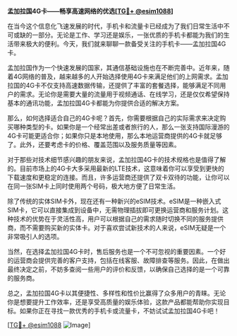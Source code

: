 **孟加拉国4G卡——畅享高速网络的优选[[TG💪+ @esim1088](https://t.me/s/esim1088)]**

在当今这个信息化飞速发展的时代，手机卡和流量卡已经成为了我们日常生活中不可或缺的一部分。无论是工作、学习还是娱乐，一张优质的手机卡都能为我们的生活带来极大的便利。今天，我们就来聊聊一款备受关注的手机卡——孟加拉国4G卡。

孟加拉国作为一个快速发展的国家，其通信基础设施也在不断完善中。近年来，随着4G网络的普及，越来越多的人开始选择使用4G卡来满足他们的上网需求。孟加拉国的4G卡不仅支持高速数据传输，还提供了丰富的套餐选择，能够满足不同用户的需求。无论你是需要大量的流量用于视频通话、在线学习，还是仅仅希望保持基本的通讯功能，孟加拉国4G卡都能为你提供合适的解决方案。

那么，如何选择适合自己的4G卡呢？首先，你需要根据自己的实际需求来决定购买哪种类型的卡。如果你是一个经常出差或者旅行的人，那么一张支持国际漫游的4G卡可能更适合你；如果你只是本地使用，那么本地运营商提供的4G卡就足够了。此外，还要考虑卡的价格、覆盖范围以及服务质量等因素。

对于那些对技术细节感兴趣的朋友来说，孟加拉国4G卡的技术规格也是值得了解的。目前市场上的4G卡大多采用最新的LTE技术，这意味着你可以享受到更快的下载速度和更稳定的连接。而且，许多运营商还提供了双卡双待的功能，让你可以在同一张SIM卡上同时使用两个号码，极大地方便了日常生活。

除了传统的实体SIM卡外，现在还有一种新兴的eSIM技术。eSIM是一种嵌入式SIM卡，它可以直接集成到设备中，无需物理插拔即可更换运营商和服务计划。这种技术的优势在于灵活性高，用户可以根据自己的需求随时切换不同的服务提供商，而不需要购买新的实体卡。对于喜欢尝试新技术的人来说，eSIM无疑是一个非常吸引人的选项。

当然，在选择孟加拉国4G卡时，售后服务也是一个不可忽视的重要因素。一个好的运营商会提供完善的客户支持，包括在线客服、故障排查等服务。因此，在做出最终决定之前，不妨多查阅一些用户的评价和反馈，以确保自己选择的是一个可靠的服务商。

总之，孟加拉国4G卡以其便捷性、多样性和性价比赢得了众多用户的青睐。无论你是想要提升工作效率，还是享受高质量的娱乐体验，这款产品都能帮助你实现目标。如果你正在寻找一款优秀的手机卡或流量卡，不妨试试孟加拉国4G卡吧！

[[TG💪+ @esim1088](https://t.me/s/esim1088) ![Image](https://i.postimg.cc/4NQfJmqS/Snipaste-2025-05-13-00-14-12.png)]